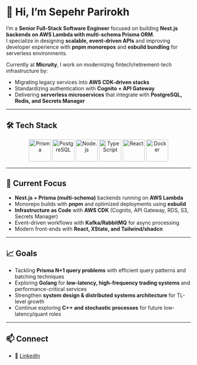 # 👋 Hi, I’m Sepehr Parirokh  

I’m a **Senior Full-Stack Software Engineer** focused on building **Nest.js backends on AWS Lambda with multi-schema Prisma ORM**.  
I specialize in designing **scalable, event-driven APIs** and improving developer experience with **pnpm monorepos** and **esbuild bundling** for serverless environments.  

Currently at **Micruity**, I work on modernizing fintech/retirement-tech infrastructure by:  
- Migrating legacy services into **AWS CDK-driven stacks**  
- Standardizing authentication with **Cognito + API Gateway**  
- Delivering **serverless microservices** that integrate with **PostgreSQL, Redis, and Secrets Manager**  

---

## 🛠️ Tech Stack  

<p align="center">
  <img src="https://cdn.jsdelivr.net/gh/devicons/devicon/icons/prisma/prisma-original.svg" alt="Prisma" width="60" height="60"/>
  <img src="https://cdn.jsdelivr.net/gh/devicons/devicon/icons/postgresql/postgresql-original.svg" alt="PostgreSQL" width="60" height="60"/>
  <img src="https://cdn.jsdelivr.net/gh/devicons/devicon/icons/nodejs/nodejs-original.svg" alt="Node.js" width="60" height="60"/>
  <img src="https://cdn.jsdelivr.net/gh/devicons/devicon/icons/typescript/typescript-original.svg" alt="TypeScript" width="60" height="60"/>
  <img src="https://cdn.jsdelivr.net/gh/devicons/devicon/icons/react/react-original.svg" alt="React" width="60" height="60"/>
  <img src="https://cdn.jsdelivr.net/gh/devicons/devicon/icons/docker/docker-original.svg" alt="Docker" width="60" height="60"/>
</p>

---

## 🚀 Current Focus  

- **Nest.js + Prisma (multi-schema)** backends running on **AWS Lambda**  
- Monorepo builds with **pnpm** and optimized deployments using **esbuild**  
- **Infrastructure as Code** with **AWS CDK** (Cognito, API Gateway, RDS, S3, Secrets Manager)  
- Event-driven workflows with **Kafka/RabbitMQ** for async processing  
- Modern front-ends with **React, XState, and Tailwind/shadcn**  

---

## 📈 Goals  

- Tackling **Prisma N+1 query problems** with efficient query patterns and batching techniques
- Exploring **Golang** for **low-latency, high-frequency trading systems** and performance-critical services  
- Strengthen **system design & distributed systems architecture** for TL-level growth  
- Continue exploring **C++ and stochastic processes** for future low-latency/quant roles  

---

## 📫 Connect  

- 💼 [LinkedIn](www.linkedin.com/in/sepehrparirokh)  
